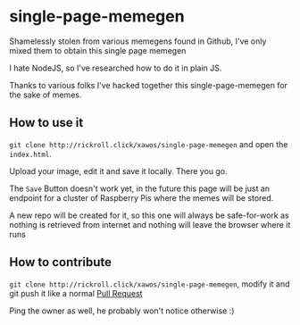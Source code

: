 # single-page-memegen

Shamelessly stolen from various memegens found in Github, I've only mixed them to obtain this single page memegen

I hate NodeJS, so I've researched how to do it in plain JS.

Thanks to various folks I've hacked together this single-page-memegen for the sake of memes. 

## How to use it

`git clone http://rickroll.click/xawos/single-page-memegen` and open the `index.html`.

Upload your image, edit it and save it locally. There you go.

The `Save` Button doesn't work yet, in the future this page will be just an endpoint for a cluster of Raspberry Pis where the memes will be stored.

A new repo will be created for it, so this one will always be safe-for-work as nothing is retrieved from internet and nothing will leave the browser where it runs

## How to contribute

`git clone http://rickroll.click/xawos/single-page-memegen`, modify it and git push it like a normal [Pull Request](https://opensource.com/article/19/7/create-pull-request-github)

Ping the owner as well, he probably won't notice otherwise :)
